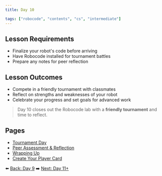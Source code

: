 ```yaml
---
title: Day 10

tags: ["robocode", "contents", "cs", "intermediate"]
---
```


## Lesson Requirements

* Finalize your robot's code before arriving
* Have Robocode installed for tournament battles
* Prepare any notes for peer reflection

## Lesson Outcomes

* Compete in a friendly tournament with classmates
* Reflect on strengths and weaknesses of your robot
* Celebrate your progress and set goals for advanced work

> Day 10 closes out the Robocode lab with a **friendly tournament** and time to reflect.

## Pages
- [Tournament Day](/robocode/Day-10/00_tournament_overview)
- [Peer Assessment & Reflection](/robocode/Day-10/01_peer_reflection)
- [Wrapping Up](/robocode/Day-10/02_wrap_up)
- [Create Your Player Card](/robocode/Day-10/03_player_card)

⬅️ [Back: Day 9](/robocode/Day-9/index)
➡️ [Next: Day 11+](/robocode/Day-11+/index)
